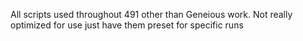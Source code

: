 All scripts used throughout 491 other than Geneious work.
Not really optimized for use just have them preset for specific runs
